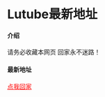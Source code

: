# Lutube最新地址

#### 介绍
请务必收藏本网页 回家永不迷路！

#### 最新地址
<a href="https://2.dincoo.top" style="color:red;">点我回家</a>
